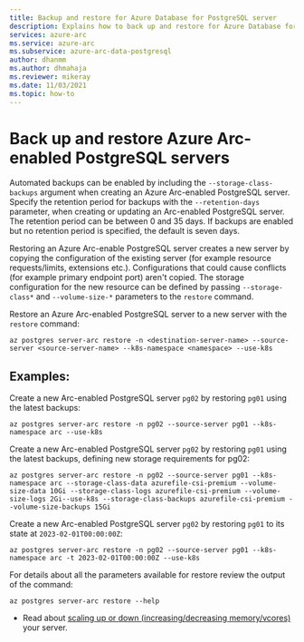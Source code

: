 ```yaml
---
title: Backup and restore for Azure Database for PostgreSQL server
description: Explains how to back up and restore for Azure Database for PostgreSQL servers
services: azure-arc
ms.service: azure-arc
ms.subservice: azure-arc-data-postgresql
author: dhanmm
ms.author: dhmahaja
ms.reviewer: mikeray
ms.date: 11/03/2021
ms.topic: how-to
---
```


# Back up and restore Azure Arc-enabled PostgreSQL servers

Automated backups can be enabled by including the `--storage-class-backups` argument when creating an Azure Arc-enabled PostgreSQL server. Specify the retention period for backups with the `--retention-days` parameter, when creating or updating an Arc-enabled PostgreSQL server. The retention period can be between 0 and 35 days. If backups are enabled but no retention period is specified, the default is seven days.

Restoring an Azure Arc-enable PostgreSQL server creates a new server by copying the configuration of the existing server (for example resource requests/limits, extensions etc.). Configurations that could cause conflicts (for example primary endpoint port) aren't copied. The storage configuration for the new resource can be defined by passing `--storage-class*` and `--volume-size-*` parameters to the `restore` command.

Restore an Azure Arc-enabled PostgreSQL server to a new server with the `restore` command:
```azurecli
az postgres server-arc restore -n <destination-server-name> --source-server <source-server-name> --k8s-namespace <namespace> --use-k8s
```

## Examples:

Create a new Arc-enabled PostgreSQL server `pg02` by restoring `pg01` using the latest backups:
```azurecli
az postgres server-arc restore -n pg02 --source-server pg01 --k8s-namespace arc --use-k8s
```

Create a new Arc-enabled PostgreSQL server `pg02` by restoring `pg01` using the latest backups, defining new storage requirements for pg02:
```azurecli
az postgres server-arc restore -n pg02 --source-server pg01 --k8s-namespace arc --storage-class-data azurefile-csi-premium --volume-size-data 10Gi --storage-class-logs azurefile-csi-premium --volume-size-logs 2Gi--use-k8s --storage-class-backups azurefile-csi-premium --volume-size-backups 15Gi
```

Create a new Arc-enabled PostgreSQL server `pg02` by restoring `pg01` to its state at `2023-02-01T00:00:00Z`:
```azurecli
az postgres server-arc restore -n pg02 --source-server pg01 --k8s-namespace arc -t 2023-02-01T00:00:00Z --use-k8s
```

For details about all the parameters available for restore review the output of the command:
```azurecli
az postgres server-arc restore --help
```

- Read about [scaling up or down (increasing/decreasing memory/vcores)](scale-up-down-postgresql-server-using-cli.md) your server.
